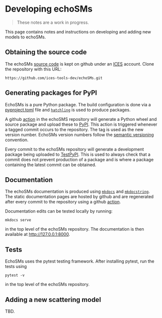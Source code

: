 # Developing echoSMs

> These notes are a work in progress.

This page contains notes and instructions on developing and adding new models to echoSMs.

## Obtaining the source code

The echoSMs [source code](https://github.com/ices-tools-dev/echoSMs) is kept on github under an [ICES](http://www.ices.dk/) account. Clone the repository with this URL:

    https://github.com/ices-tools-dev/echoSMs.git



## Generating packages for PyPI

EchoSMs is a pure Python package. The build configuration is done via a [pyproject.toml](https://github.com/ices-tools-dev/echoSMs/blob/main/pyproject.toml) file and [`hatchling`](https://hatch.pypa.io/latest/) is used to produce packages.

A github [action](https://github.com/ices-tools-dev/echoSMs/blob/main/.github/workflows/publish-to-pypi.yml) in the echoSMS repository will generate a Python wheel and source package and upload these to [PyPI](https://pypi.org/project/echosms/). This action is triggered whenever a tagged commit occurs to the repository. The tag is used as the new version number. EchoSMs version numbers follow the [semantic versioning](http://semver.org) convention.

Every commit to the echoSMs repository will generate a development package being uploaded to [TestPyPI](https://test.pypi.org/project/echosms/#history). This is used to always check that a commit does not prevent production of a package and is where a package containing the latest commit can be obtained.

## Documentation

The echoSMs documentation is produced using [`mkdocs`](https://www.mkdocs.org/) and [`mkdocstring`](https://mkdocstrings.github.io/). The static documentation pages are hosted by github and are regenerated after every commit to the repository using a github [action](https://github.com/ices-tools-dev/echoSMs/actions/workflows/build-docs.yml).

Documentation edits can be tested locally by running:

    mkdocs serve

in the top level of the echoSMs repository. The documentation is then available at <http://127.0.0.1:8000>.

## Tests

EchoSMs uses the pytest testing framework. After installing pytest, run the tests using

    pytest -v
    
in the top level of the echoSMs repository.

## Adding a new scattering model

TBD.